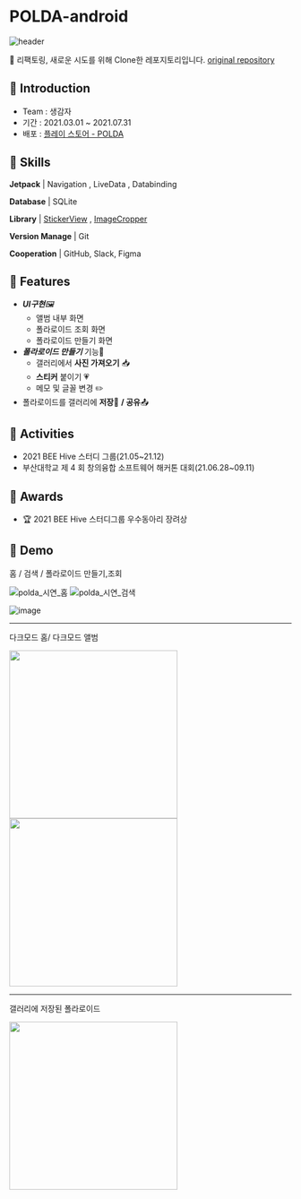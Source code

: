 # POLDA-android
![header](https://capsule-render.vercel.app/api?type=rounded&color=FFCACA&height=200&section=header&text=Polda&fontSize=90&fontColor=3C3C3C&desc=|%20나만의%20폴라로이드%20다이어리&descSize=27&descAlign=65&descAlignY=55&fontAlign=28)

📌 리팩토링, 새로운 시도를 위해 Clone한 레포지토리입니다. [original repository](https://github.com/gogumaC/apptive_2021_Polda)

## 🌼 Introduction

- Team : 생감자
- 기간 : 2021.03.01 ~ 2021.07.31
- 배포 : [플레이 스토어 - POLDA](https://play.google.com/store/apps/details?id=com.apptive.android.myapplication)


## 🌼 Skills

**Jetpack** | Navigation , LiveData , Databinding

**Database** | SQLite

**Library** | [StickerView](https://gogumac.tistory.com/2) , [ImageCropper](https://github.com/ArthurHub/Android-Image-Cropper)

**Version Manage** | Git

**Cooperation** | GitHub, Slack, Figma


## 🌼 Features

- ***UI구현**🖼️*
    - 앨범 내부 화면
    - 폴라로이드 조회 화면
    - 폴라로이드 만들기 화면
- ***폴라로이드 만들기*** 기능📸
    - 갤러리에서 **사진 가져오기** 📥
    - **스티커** 붙이기 💗
    - 메모 및 글꼴 변경 ✏️
- 폴라로이드를 갤러리에 **저장**💾 **/ 공유**📤


## 🌼 Activities

- 2021 BEE Hive 스터디 그룹(21.05~21.12)
- 부산대학교 제 4 회 창의융합 소프트웨어 해커톤 대회(21.06.28~09.11)


## 🌼 Awards

- 🏆 2021 BEE Hive 스터디그룹 우수동아리 장려상
  

## 🌼 Demo

홈 / 검색 / 폴라로이드 만들기,조회

![polda_시연_홈](https://github.com/gogumaC/POLDA-android/assets/59639035/3354a63b-940d-4ae4-a9b4-4c46a736034d)
![polda_시연_검색](https://github.com/gogumaC/POLDA-android/assets/59639035/13506000-4efa-41de-b5f9-fa105a735338)

![image](https://github.com/gogumaC/POLDA-android/assets/59639035/287b2889-d15c-49c4-ab4e-0d178cd62a51)

---

다크모드 홈/ 다크모드 앨범

<img src="https://github.com/gogumaC/POLDA-android/assets/59639035/1074e69e-43f2-4cfa-98cb-53f56d78e8a1" width=300px>
<img src="https://github.com/gogumaC/POLDA-android/assets/59639035/27249996-e1f4-4675-9f1b-9d63ee1f6b52" width=300px>

---

갤러리에 저장된 폴라로이드

<img src="https://github.com/gogumaC/POLDA-android/assets/59639035/b6155a59-e831-48c3-a9c9-8cf45f02246f" width=300px>


